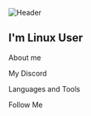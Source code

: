 ![Header](https://share.creavite.co/tQIQUiie2ocvfiYo.gif)
## I'm Linux User
About me

My Discord

Languages and Tools

Follow  Me
